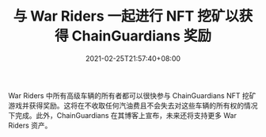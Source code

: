 ﻿---
title: "与 War Riders 一起进行 NFT 挖矿以获得 ChainGuardians 奖励"
date: 2021-02-25T21:57:40+08:00
lastmod: 2021-02-25T16:45:40+08:00
draft: false
authors: ["Conqueror"]
description: "War Riders 中所有高级车辆的所有者都可以很快参与 ChainGuardians NFT 挖矿游戏并获得奖励。这将在不收取任何汽油费且不会失去对这些车辆的所有权的情况下完成。此外，ChainGuardians 在其博客上宣布，未来还将支持更多 War Riders 资产。"
featuredImage: "nft-mining-with-war-riders-for-chainguardians-rewards.png"
tags: ["Virtual World","虚拟世界","Play to Earn"]
categories: ["news"]
news: ["虚拟世界"]
weight: 
lightgallery: true
pinned: false
recommend: false
recommend1: false
---

War Riders 中所有高级车辆的所有者都可以很快参与 ChainGuardians NFT 挖矿游戏并获得奖励。这将在不收取任何汽油费且不会失去对这些车辆的所有权的情况下完成。此外，ChainGuardians 在其博客上宣布，未来还将支持更多 War Riders 资产。

<!--more-->


